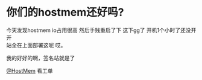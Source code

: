 # 你们的hostmem还好吗?


今天发现hostmem io占用很高 然后手贱重启了下 这下gg了 开机1个小时了还没开开<br />
站全在上面部署这呢 哎。

我的好好的啊，签名站就是了

<a href="https://www.hostloc.com/home.php?mod=space&amp;uid=39198" target="_blank">@HostMem</a> 看工单<br />

